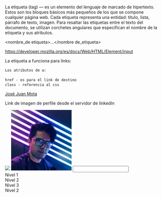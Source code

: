 
La etiqueta (tag) — es un elemento del lenguaje de marcado de hipertexto.
 Estos son los bloques básicos más pequeños de los que se compone cualquier página web. 
 Cada etiqueta representa una entidad: título, lista, párrafo de texto, imagen. 
 Para resaltar las etiquetas entre el texto del documento,
  se utilizan corchetes angulares que especifican el nombre de la etiqueta y sus atributos.

  <nombre_de etiqueta>...</nombre de_etiqueta>

https://developer.mozilla.org/es/docs/Web/HTML/Element/input    


La etiqueta a funciona para links: 

    Los atributos de a:

    href - es para el link de destino
    class - referencia al css


<a href="https://www.linkedin.com/in/backmota/" id="1" class="web" target="_blank">José Juan Mota</a>


Link de imagen de perfile desde el servidor de linkedIn

<img src="https://media-exp1.licdn.com/dms/image/C4E03AQFVPw5-f9LtXg/profile-displayphoto-shrink_200_200/0/1565480390245?e=1666224000&v=beta&t=TOTSiEu90FuLfEJiabFvNIjTCAQgpgYJZufs5BkqXWg"/>


<img src="img/profile.jpeg" alt="Imagen de perfil de José Juan Mota"/>


<input type="password" name="password"/>


<div id="2">Nivel 1<div id="3">Nivel 2<div id="5">Nivel 3</div></div><div id="4">Nivel 2</div></div>





